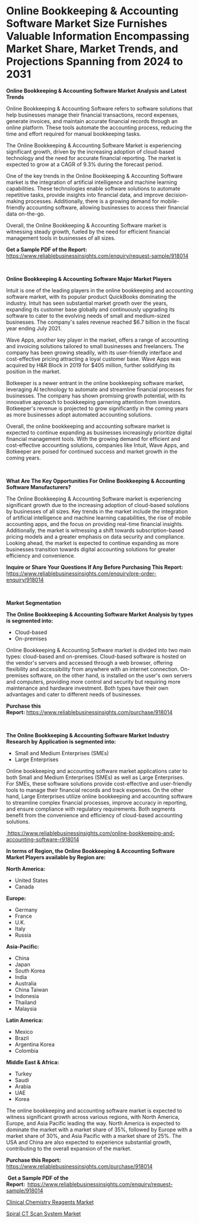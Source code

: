 <p><h1>Online Bookkeeping & Accounting Software Market Size Furnishes Valuable Information Encompassing Market Share, Market Trends, and Projections Spanning from 2024 to 2031</h1></p><p><strong>Online Bookkeeping & Accounting Software Market Analysis and Latest Trends</strong></p>
<p><p>Online Bookkeeping & Accounting Software refers to software solutions that help businesses manage their financial transactions, record expenses, generate invoices, and maintain accurate financial records through an online platform. These tools automate the accounting process, reducing the time and effort required for manual bookkeeping tasks.</p><p>The Online Bookkeeping & Accounting Software Market is experiencing significant growth, driven by the increasing adoption of cloud-based technology and the need for accurate financial reporting. The market is expected to grow at a CAGR of 9.3% during the forecast period.</p><p>One of the key trends in the Online Bookkeeping & Accounting Software market is the integration of artificial intelligence and machine learning capabilities. These technologies enable software solutions to automate repetitive tasks, provide insights into financial data, and improve decision-making processes. Additionally, there is a growing demand for mobile-friendly accounting software, allowing businesses to access their financial data on-the-go.</p><p>Overall, the Online Bookkeeping & Accounting Software market is witnessing steady growth, fueled by the need for efficient financial management tools in businesses of all sizes.</p></p>
<p><strong>Get a Sample PDF of the Report:&nbsp;</strong> <a href="https://www.reliablebusinessinsights.com/enquiry/request-sample/918014">https://www.reliablebusinessinsights.com/enquiry/request-sample/918014</a></p>
<p>&nbsp;</p>
<p><strong>Online Bookkeeping & Accounting Software Major Market Players</strong></p>
<p><p>Intuit is one of the leading players in the online bookkeeping and accounting software market, with its popular product QuickBooks dominating the industry. Intuit has seen substantial market growth over the years, expanding its customer base globally and continuously upgrading its software to cater to the evolving needs of small and medium-sized businesses. The company's sales revenue reached $6.7 billion in the fiscal year ending July 2021.</p><p>Wave Apps, another key player in the market, offers a range of accounting and invoicing solutions tailored to small businesses and freelancers. The company has been growing steadily, with its user-friendly interface and cost-effective pricing attracting a loyal customer base. Wave Apps was acquired by H&R Block in 2019 for $405 million, further solidifying its position in the market.</p><p>Botkeeper is a newer entrant in the online bookkeeping software market, leveraging AI technology to automate and streamline financial processes for businesses. The company has shown promising growth potential, with its innovative approach to bookkeeping garnering attention from investors. Botkeeper's revenue is projected to grow significantly in the coming years as more businesses adopt automated accounting solutions.</p><p>Overall, the online bookkeeping and accounting software market is expected to continue expanding as businesses increasingly prioritize digital financial management tools. With the growing demand for efficient and cost-effective accounting solutions, companies like Intuit, Wave Apps, and Botkeeper are poised for continued success and market growth in the coming years.</p></p>
<p>&nbsp;</p>
<p><strong>What Are The Key Opportunities For Online Bookkeeping & Accounting Software Manufacturers?</strong></p>
<p><p>The Online Bookkeeping & Accounting Software market is experiencing significant growth due to the increasing adoption of cloud-based solutions by businesses of all sizes. Key trends in the market include the integration of artificial intelligence and machine learning capabilities, the rise of mobile accounting apps, and the focus on providing real-time financial insights. Additionally, the market is witnessing a shift towards subscription-based pricing models and a greater emphasis on data security and compliance. Looking ahead, the market is expected to continue expanding as more businesses transition towards digital accounting solutions for greater efficiency and convenience.</p></p>
<p><strong>Inquire or Share Your Questions If Any Before Purchasing This Report:</strong> <a href="https://www.reliablebusinessinsights.com/enquiry/pre-order-enquiry/918014">https://www.reliablebusinessinsights.com/enquiry/pre-order-enquiry/918014</a></p>
<p>&nbsp;</p>
<p><strong>Market Segmentation</strong></p>
<p><strong>The Online Bookkeeping & Accounting Software Market Analysis by types is segmented into:</strong></p>
<p><ul><li>Cloud-based</li><li>On-premises</li></ul></p>
<p><p>Online Bookkeeping & Accounting Software market is divided into two main types: cloud-based and on-premises. Cloud-based software is hosted on the vendor's servers and accessed through a web browser, offering flexibility and accessibility from anywhere with an internet connection. On-premises software, on the other hand, is installed on the user's own servers and computers, providing more control and security but requiring more maintenance and hardware investment. Both types have their own advantages and cater to different needs of businesses.</p></p>
<p><strong>Purchase this Report:&nbsp;</strong><a href="https://www.reliablebusinessinsights.com/purchase/918014">https://www.reliablebusinessinsights.com/purchase/918014</a></p>
<p>&nbsp;</p>
<p><strong>The Online Bookkeeping & Accounting Software Market Industry Research by Application is segmented into:</strong></p>
<p><ul><li>Small and Medium Enterprises (SMEs)</li><li>Large Enterprises</li></ul></p>
<p><p>Online bookkeeping and accounting software market applications cater to both Small and Medium Enterprises (SMEs) as well as Large Enterprises. For SMEs, these software solutions provide cost-effective and user-friendly tools to manage their financial records and track expenses. On the other hand, Large Enterprises utilize online bookkeeping and accounting software to streamline complex financial processes, improve accuracy in reporting, and ensure compliance with regulatory requirements. Both segments benefit from the convenience and efficiency of cloud-based accounting solutions.</p></p>
<p><a href="https://www.reliablebusinessinsights.com/online-bookkeeping-and-accounting-software-r918014">&nbsp;https://www.reliablebusinessinsights.com/online-bookkeeping-and-accounting-software-r918014</a></p>
<p><strong>In terms of Region, the Online Bookkeeping & Accounting Software Market Players available by Region are:</strong></p>
<p>
    <p> <strong> North America: </strong>
        <ul>
            <li>United States</li>
            <li>Canada</li>
        </ul>
        </p> 
    <p> <strong> Europe: </strong>
        <ul>
            <li>Germany</li>
            <li>France</li>
            <li>U.K.</li>
            <li>Italy</li>
            <li>Russia</li>
        </ul>
        </p> 
    <p> <strong> Asia-Pacific: </strong>
        <ul>
            <li>China</li>
            <li>Japan</li>
            <li>South Korea</li>
            <li>India</li>
            <li>Australia</li>
            <li>China Taiwan</li>
            <li>Indonesia</li>
            <li>Thailand</li>
            <li>Malaysia</li>
        </ul>
        </p> 
    <p> <strong> Latin America: </strong>
        <ul>
            <li>Mexico</li>
            <li>Brazil</li>
            <li>Argentina Korea</li>
            <li>Colombia</li>
        </ul>
        </p> 
    <p> <strong> Middle East & Africa: </strong>
        <ul>
            <li>Turkey</li>
            <li>Saudi</li>
            <li>Arabia</li>
            <li>UAE</li>
            <li>Korea</li>
        </ul>
    </p>
    </p>
<p><p>The online bookkeeping and accounting software market is expected to witness significant growth across various regions, with North America, Europe, and Asia Pacific leading the way. North America is expected to dominate the market with a market share of 35%, followed by Europe with a market share of 30%, and Asia Pacific with a market share of 25%. The USA and China are also expected to experience substantial growth, contributing to the overall expansion of the market.</p></p>
<p><strong>Purchase this Report: </strong><a href="https://www.reliablebusinessinsights.com/purchase/918014">https://www.reliablebusinessinsights.com/purchase/918014</a></p>
<p>&nbsp;<strong>Get a Sample PDF of the Report:&nbsp;&nbsp;</strong><a href="https://www.reliablebusinessinsights.com/enquiry/request-sample/918014">https://www.reliablebusinessinsights.com/enquiry/request-sample/918014</a></p>
<p><strong></strong></p>
<p><p><a href="https://view.publitas.com/reportprime-1/exploring-clinical-chemistry-reagents-market-dynamics-global-trends-and-future-growth-prospects-2024-2031-covered-in-159-pages/">Clinical Chemistry Reagents Market</a></p><p><a href="https://github.com/rionkhanvai01/Market-Research-Report-List-1/blob/main/spiral-ct-scan-system-market.md">Spiral CT Scan System Market</a></p></p>